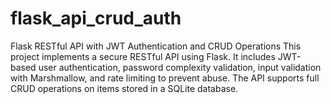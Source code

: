 # flask_api_crud_auth
Flask RESTful API with JWT Authentication and CRUD Operations  This project implements a secure RESTful API using Flask. It includes JWT-based user authentication, password complexity validation, input validation with Marshmallow, and rate limiting to prevent abuse. The API supports full CRUD operations on items stored in a SQLite database.
